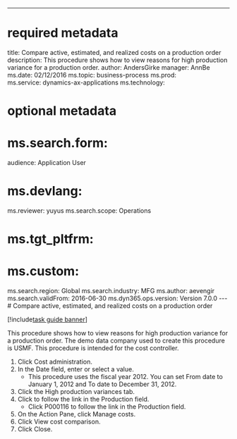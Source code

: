 --- 
# required metadata 
 
title: Compare active, estimated, and realized costs on a production order
description: This procedure shows how to view reasons for high production variance for a production order. 
author: AndersGirke
manager: AnnBe 
ms.date: 02/12/2016
ms.topic: business-process 
ms.prod:  
ms.service: dynamics-ax-applications 
ms.technology:  
 
# optional metadata 
 
# ms.search.form:   
audience: Application User 
# ms.devlang:  
ms.reviewer: yuyus
ms.search.scope: Operations 
# ms.tgt_pltfrm:  
# ms.custom:  
ms.search.region: Global
ms.search.industry: MFG
ms.author: aevengir
ms.search.validFrom: 2016-06-30 
ms.dyn365.ops.version: Version 7.0.0 
---# Compare active, estimated, and realized costs on a production order

[!include[task guide banner](../../includes/task-guide-banner.md)]

This procedure shows how to view reasons for high production variance for a production order. The demo data company used to create this procedure is USMF. This procedure is intended for the cost controller.

1. Click Cost administration.
2. In the Date field, enter or select a value.
    * This procedure uses the fiscal year 2012. You can set From date to January 1, 2012 and To date to December 31, 2012.  
3. Click the High production variances tab.
4. Click to follow the link in the Production field.
    * Click P000116 to follow the link in the Production field.  
5. On the Action Pane, click Manage costs.
6. Click View cost comparison.
7. Click Close.

